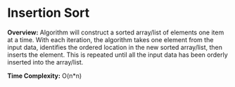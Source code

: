# Insertion Sort
**Overview:** Algorithm will construct a sorted array/list of elements one item at a time. With each iteration, the algorithm takes one element from the input data, identifies the ordered location in the new sorted array/list, then inserts the element. This is repeated until all the input data has been orderly inserted into the array/list.


**Time Complexity:** O(n*n)
